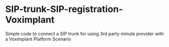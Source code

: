 # SIP-trunk-SIP-registration-Voximplant
Simple code to connect a SIP trunk for using 3rd party minute provider with a Voximplant Platform Scenario
